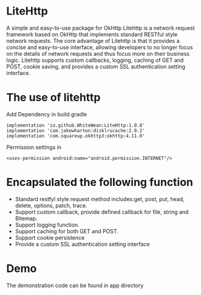 # LiteHttp

A simple and easy-to-use package for OkHttp
Litehttp is a network request framework based on OkHttp that implements standard RESTful style network requests. The core advantage of Litehttp is that it provides a concise and easy-to-use interface, allowing developers to no longer focus on the details of network requests and thus focus more on their business logic. Litehttp supports custom callbacks, logging, caching of GET and POST, cookie saving, and provides a custom SSL authentication setting interface.


# The use of litehttp

Add Dependency in build.gradle
```
implementation 'io.github.WhiteWean:LiteHttp:1.0.8'
implementation 'com.jakewharton:disklrucache:2.0.2'
implementation 'com.squareup.okhttp3:okhttp:4.11.0'
```

Permission settings in 
```
<uses-permission android:name="android.permission.INTERNET"/>
```



# Encapsulated the following function

- Standard restfyl style request method includes:get, post, put, head, delete, options, patch, trace.
- Support custom callback, provide defined callback for file, string and Bitemap.
- Support logging function.
- Support caching for both GET and POST.
- Support cookie persistence
- Provide a custom SSL authentication setting interface



# Demo

The demonstration code can be found in app directory



